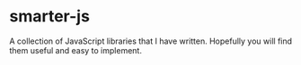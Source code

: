 smarter-js
==========

A collection of JavaScript libraries that I have written. Hopefully you will find them useful and easy to implement.